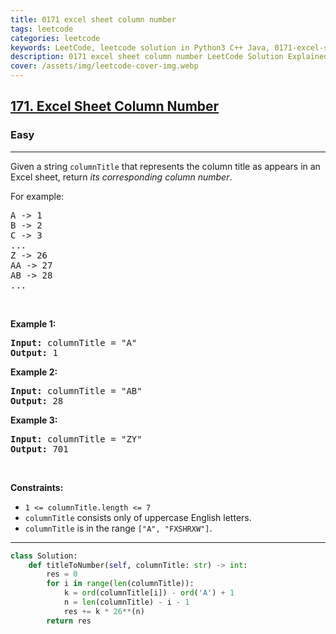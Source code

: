 ```yaml
---
title: 0171 excel sheet column number
tags: leetcode
categories: leetcode
keywords: LeetCode, leetcode solution in Python3 C++ Java, 0171-excel-sheet-column-number solution
description: 0171 excel sheet column number LeetCode Solution Explained
cover: /assets/img/leetcode-cover-img.webp
---
```





<h2><a href="https://leetcode.com/problems/excel-sheet-column-number/">171. Excel Sheet Column Number</a></h2><h3>Easy</h3><hr><div><p>Given a string <code>columnTitle</code> that represents the column title as appears in an Excel sheet, return <em>its corresponding column number</em>.</p>

<p>For example:</p>

<pre>A -&gt; 1
B -&gt; 2
C -&gt; 3
...
Z -&gt; 26
AA -&gt; 27
AB -&gt; 28 
...
</pre>

<p>&nbsp;</p>
<p><strong class="example">Example 1:</strong></p>

<pre><strong>Input:</strong> columnTitle = "A"
<strong>Output:</strong> 1
</pre>

<p><strong class="example">Example 2:</strong></p>

<pre><strong>Input:</strong> columnTitle = "AB"
<strong>Output:</strong> 28
</pre>

<p><strong class="example">Example 3:</strong></p>

<pre><strong>Input:</strong> columnTitle = "ZY"
<strong>Output:</strong> 701
</pre>

<p>&nbsp;</p>
<p><strong>Constraints:</strong></p>

<ul>
	<li><code>1 &lt;= columnTitle.length &lt;= 7</code></li>
	<li><code>columnTitle</code> consists only of uppercase English letters.</li>
	<li><code>columnTitle</code> is in the range <code>["A", "FXSHRXW"]</code>.</li>
</ul>
</div>

---




```python
class Solution:
    def titleToNumber(self, columnTitle: str) -> int:
        res = 0
        for i in range(len(columnTitle)):
            k = ord(columnTitle[i]) - ord('A') + 1
            n = len(columnTitle) - i - 1
            res += k * 26**(n)
        return res
```
